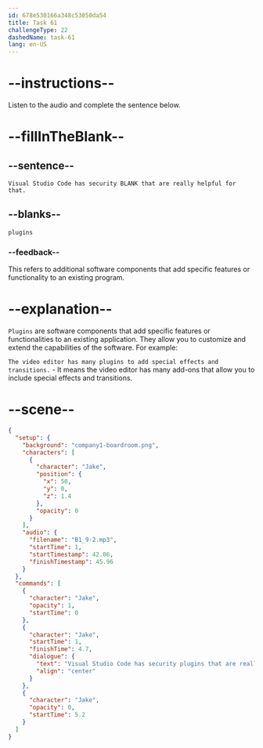```yaml
---
id: 678e530166a348c53050da54
title: Task 61
challengeType: 22
dashedName: task-61
lang: en-US
---
```


<!-- (audio) Jake: Visual Studio Code has security plugins that are really helpful for that. -->

# --instructions--

Listen to the audio and complete the sentence below.

# --fillInTheBlank--

## --sentence--

`Visual Studio Code has security BLANK that are really helpful for that.`

## --blanks--

`plugins`

### --feedback--

This refers to additional software components that add specific features or functionality to an existing program.

# --explanation--

`Plugins` are software components that add specific features or functionalities to an existing application. They allow you to customize and extend the capabilities of the software. For example:  

`The video editor has many plugins to add special effects and transitions.` - It means the video editor has many add-ons that allow you to include special effects and transitions. 

# --scene--

```json
{
  "setup": {
    "background": "company1-boardroom.png",
    "characters": [
      {
        "character": "Jake",
        "position": {
          "x": 50,
          "y": 0,
          "z": 1.4
        },
        "opacity": 0
      }
    ],
    "audio": {
      "filename": "B1_9-2.mp3",
      "startTime": 1,
      "startTimestamp": 42.06,
      "finishTimestamp": 45.96
    }
  },
  "commands": [
    {
      "character": "Jake",
      "opacity": 1,
      "startTime": 0
    },
    {
      "character": "Jake",
      "startTime": 1,
      "finishTime": 4.7,
      "dialogue": {
        "text": "Visual Studio Code has security plugins that are really helpful for that.",
        "align": "center"
      }
    },
    {
      "character": "Jake",
      "opacity": 0,
      "startTime": 5.2
    }
  ]
}
```
